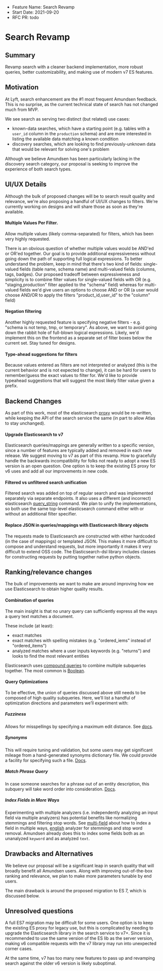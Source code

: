 - Feature Name: Search Revamp
- Start Date: 2021-09-20
- RFC PR: todo

# Search Revamp

## Summary

Revamp search with a cleaner backend implementation, more robust queries, better customizability, and
making use of modern v7 ES features.  

## Motivation

At Lyft, search enhancement are the #1 most frequent Amundsen feedback. This is no surprise, as the current 
technical state of search has not changed much from MVP.

We see search as serving two distinct (but related) use cases:
  - known-data searches, which have a starting point (e.g. tables with a `user_id` column in the `production` schema) 
    and are more interested in listing the available data matching a known condition
  - discovery searches, which are looking to find previously-unknown data that would be relevant for solving
    one's problem

Although we believe Amundsen has been particularly lacking in the discovery search category, our proposal is seeking
to improve the experience of both search types. 


## UI/UX Details

Although the bulk of proposed changes will be to search result quality and relevance, we're also proposing
a handful of UI/UX changes to filters. We're currently working on designs and will share those as soon as they're
available.

#### Multiple Values Per Filter.
Allow multiple values (likely comma-separated) for filters, which has been very highly requested. 

There is an obvious question of whether multiple values would be AND'ed or OR'ed together. Our goal is to provide
additional expressiveness without going down the path of supporting full logical expressions. To better understand the problem,
keep in mind that there's two kind of fields: single-valued fields (table name, schema name) and multi-valued fields (columns, tags, badges).
Our proposed tradeoff between expressiveness and simplicity is to combine filter values for single-valued 
fields with OR (e.g. "staging,production" filter applied to the "schema" field)
whereas for multi-valued fields we'd give users an options to choose AND or OR 
(a user would choose AND/OR to apply the filters "product_id,user_id" to the "column" field)

#### Negation filtering
Another highly requested feature is specifying negative filters - e.g. "schema is not temp, tmp, or temporary".
As above, we want to avoid going down the rabbit hole of full-blown logical expressions. Likely, we'd implement
this on the frontend as a separate set of filter boxes below the current set. Stay tuned for designs. 

#### Type-ahead suggestions for filters
Because values entered as filters are not interpreted or analyzed (this is the current behavior and is not expected to change),
it can be hard for users to remember/guess the exact values to filter for. We'd like to provide typeahead
suggestions that will suggest the most likely filter value given a prefix.


## Backend Changes
As part of this work, most of the elasticsearch [proxy](https://github.com/amundsen-io/amundsen/blob/main/search/search_service/proxy/elasticsearch.py)
would be re-written, while keeping the API of the search service the same (in part to allow Atlas to stay unchanged).

#### Upgrade Elasticsearch to v7
Elasticsearch queries/mappings are generally written to a specific version, since a number of features are typically
added and removed in each new release. We suggest moving to v7 as part of this revamp. How to gracefully handle 
the backwards incompatibility for folks not ready to adopt a new ES version is an open question. 
One option is to keep the existing ES proxy for v6 uses and add all our improvements in new code.

#### Filtered vs unfiltered search unification
Filtered search was added on top of regular search and was implemented separately via separate endpoints. 
It also uses a different (and incorrect) elasticsearch [query_string](https://www.elastic.co/guide/en/elasticsearch/reference/current/query-dsl-query-string-query.html) command. 
We plan to unify the implementations, so both use the same top-level elasticsearch command either with or without an additional filter specifier. 

#### Replace JSON in queries/mappings with Elasticsearch library objects
The requests made to Elasticsearch are constructed with either hardcoded (in the case of mappings) or templated JSON. 
This makes it more difficult to compose and understand requests, 
but more importantly it makes it very difficult to extend OSS code. 
The Elasticsearch-dsl library includes classes for constructing requests by putting together native python objects.

## Ranking/relevance changes
The bulk of improvements we want to make are around improving how we use Elasticsearch to obtain higher quality results. 

#### Combination of queries
The main insight is that no unary query can sufficiently express all the ways a query text matches a document.

These include (at least):
- exact matches
- exact matches with spelling mistakes (e.g. "ordered_iems" instead of "ordered_items")
- analyzed matches where a user inputs keywords (e.g. "returns") and looks to find the most relevant entities

Elasticsearch uses [compound queries](https://www.elastic.co/guide/en/elasticsearch/reference/current/compound-queries.html) to combine multiple subqueries together. The most common is  [Boolean](https://www.elastic.co/guide/en/elasticsearch/reference/master/query-dsl-bool-query.html).

#### Query Optimizations
To be effective, the union of queries discussed above still needs to be composed of high quality subqueries. 
Here, we’ll list a handful of optimization directions and parameters we’ll experiment with:

##### Fuzziness
Allows for misspellings by specifying a maximum edit distance. See [docs](https://www.elastic.co/guide/en/elasticsearch/reference/current/query-dsl-fuzzy-query.html).

##### Synonyms 
This will require tuning and validation, but some users may get significant mileage from a hand-generated synonyms dictionary file. 
We could provide a facility for specifying such a file. [Docs](https://www.elastic.co/guide/en/elasticsearch/reference/current/analysis-synonym-graph-tokenfilter.html).

##### Match Phrase Query
In case someone searches for a phrase out of an entity description, this subquery will take word order into consideration. [Docs](https://www.elastic.co/guide/en/elasticsearch/reference/current/query-dsl-match-query-phrase.html).

##### Index Fields in More Ways
Experimenting with multiple analyzers (i.e. independently analyzing an input field via multiple analyzers) has potential benefits like normalizing stemmings and filtering stop words. 
See [multi-field](https://www.elastic.co/guide/en/elasticsearch/reference/current/multi-fields.html#multi-fields) about how to index a field in multiple ways, [english](https://www.elastic.co/guide/en/elasticsearch/reference/current/analysis-lang-analyzer.html#english-analyzer) analyzer for stemmings and stop word removal.
Amundsen already does this to index some fields both as an unanalyzed `keyword` and as analyzed `text`.


## Drawbacks and Alternatives
We believe our proposal will be a significant leap in search quality that will broadly benefit all Amundsen users. Along
with improving out-of-the-box ranking and relevance, we plan to make more parameters tunable by end users.

The main drawback is around the proposed migration to ES 7, which is discussed below.

## Unresolved questions
A full ES7 migration may be difficult for some users. One option is to keep the existing ES proxy for legacy use, but
this is complicated by needing to upgrade the Elasticsearch library in the search service to v7+. 
Since it is recommended to use the same version of the ES lib as the server version, making v6 compatible requests
with the v7 library may run into unexpected corner cases. 

At the same time, v7 has too many new features to pass up and revamping search against the older v6 version is likely
suboptimal.

 